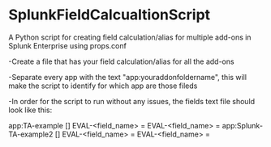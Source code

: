 # SplunkFieldCalcualtionScript
A Python script for creating field calculation/alias for multiple add-ons in Splunk Enterprise using props.conf

-Create a file that has your field calculation/alias for all the add-ons

-Separate every app with the text "app:youraddonfoldername", this will make the script to identify for which app are those fileds

-In order for the script to run without any issues, the fields text file should look like this:

app:TA-example
[<stanza>]
EVAL-<field_name> = <eval statement>
EVAL-<field_name> = <eval statement>
app:Splunk-TA-example2
[<stanza>]
EVAL-<field_name> = <eval statement>
EVAL-<field_name> = <eval statement>

